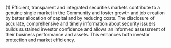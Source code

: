 (1) Efficient, transparent and integrated securities markets contribute to a genuine single market in the Community and foster growth and job creation by better allocation of capital and by reducing costs. The disclosure of accurate, comprehensive and timely information about security issuers builds sustained investor confidence and allows an informed assessment of their business performance and assets. This enhances both investor protection and market efficiency.